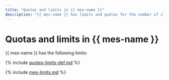 ```yaml
---
title: "Quotas and limits in {{ mes-name }}"
description: "{{ mes-name }} has limits and quotas for the number of clusters, total number of processor cores for all hosts, total amount of RAM for all hosts, and total storage for all clusters per cloud. For more information about the service restrictions, read this article."
---
```



# Quotas and limits in {{ mes-name }}

{{ mes-name }} has the following limits:

{% include [quotes-limits-def.md](../../_includes/quotes-limits-def.md) %}

{% include [mes-limits.md](../../_includes/mdb/mes-limits.md) %}

